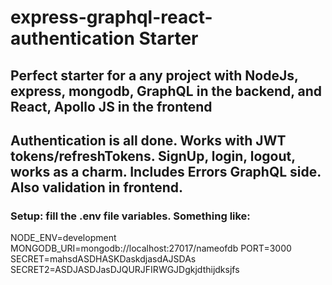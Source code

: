 # express-graphql-react-authentication Starter

## Perfect starter for a any project with NodeJs, express, mongodb, GraphQL in the backend, and React, Apollo JS in the frontend

## Authentication is all done. Works with JWT tokens/refreshTokens. SignUp, login, logout, works as a charm. Includes Errors GraphQL side. Also validation in frontend.

### Setup: fill the .env file variables. Something like:

NODE_ENV=development
MONGODB_URI=mongodb://localhost:27017/nameofdb
PORT=3000
SECRET=mahsdASDHASKDaskdjasdAJSDAs
SECRET2=ASDJASDJasDJQURJFIRWGJDgkjdthijdksjfs
